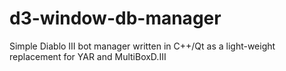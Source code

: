 d3-window-db-manager
====================

Simple Diablo III bot manager written in C++/Qt as a light-weight replacement for YAR and MultiBoxD.III
